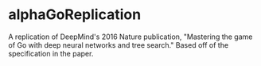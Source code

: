 # alphaGoReplication
A replication of DeepMind's 2016 Nature publication, "Mastering the game of Go with deep neural networks and tree search." Based off of the specification in the paper.
